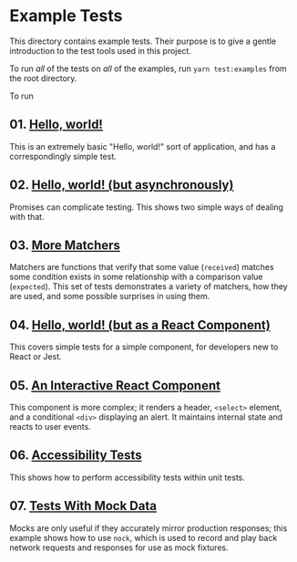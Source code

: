 # Example Tests

This directory contains example tests. Their purpose is to give a gentle introduction to the test tools used in this project.

To run _all_ of the tests on _all_ of the examples, run `yarn test:examples` from the root directory.

To run

## 01. [Hello, world!](./01_hello_world/)

This is an extremely basic "Hello, world!" sort of application, and has a correspondingly simple test.

## 02. [Hello, world! (but asynchronously)](./02_hello_world_async/)

Promises can complicate testing. This shows two simple ways of dealing with that.

## 03. [More Matchers](./03_more_matchers/)

Matchers are functions that verify that some value (`received`) matches some condition exists in some relationship with a comparison value (`expected`). This set of tests demonstrates a variety of matchers, how they are used, and some possible surprises in using them.

## 04. [Hello, world! (but as a React Component)](./04_hello_world_react/)

This covers simple tests for a simple component, for developers new to React or Jest.

## 05. [An Interactive React Component](./05_interactive_components/)

This component is more complex; it renders a header, `<select>` element, and a conditional `<div>` displaying an alert. It maintains internal state and reacts to user events.

## 06. [Accessibility Tests](./06_accessibility_tests/)

This shows how to perform accessibility tests within unit tests.

## 07. [Tests With Mock Data](./07_tests_with_mock_data/)

Mocks are only useful if they accurately mirror production responses; this example shows how to use `nock`, which is used to record and play back network requests and responses for use as mock fixtures.
